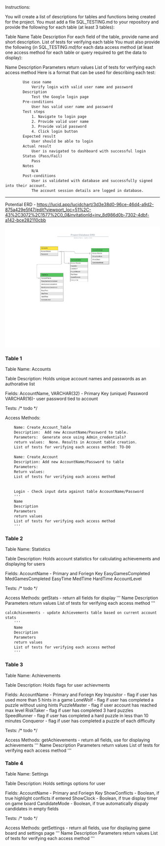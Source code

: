 Instructions:

You will create a list of descriptions for tables and functions being created for the project.
You must add a file SQL_TESTING.md to your repository and provide the following for each table (at least 3 tables):

Table Name
Table Description
For each field of the table, provide name and short description.
List of tests for verifying each table
You must also provide the following (in SQL_TESTING.md)for each data access method (at least one access method for each table or query required to get the data to display):

Name
Description
Parameters
return values
List of tests for verifying each access method
Here is a format that can be used for describing each test:

            Use case name
                Verify login with valid user name and password
            Description
                Test the Google login page
            Pre-conditions
                User has valid user name and password
            Test steps
                1. Navigate to login page
                2. Provide valid user name
                3. Provide valid password
                4. Click login button
            Expected result
                User should be able to login
            Actual result
                User is navigated to dashboard with successful login
            Status (Pass/Fail)
                Pass
            Notes
                N/A
            Post-conditions
                User is validated with database and successfully signed into their account.
                The account session details are logged in database. 
                
                
----------------------------------------------------------------------------------------------------------
Potential ERD - https://lucid.app/lucidchart/3d3e38d0-96ce-46d4-a9d2-875a429e5f47/edit?viewport_loc=51%2C-43%2C3072%2C1577%2C0_0&invitationId=inv_8d986d0b-7302-4dbf-a142-bce282110cbb

<p align="center">
 <img  src="Images_Milestone5/ProjectDatabaseERD.png">
</p>

### Table 1 ###
Table Name: Accounts

Table Description:
    Holds unique account names and passwords as an authorative list

Fields:
    AccountName, VARCHAR(32) - Primary Key (unique)
    Password VARCHAR(16)- user password tied to account

Tests:
    /* todo */
    
Access Methods:

        Name: Create_Account_Table
        Description:  Add new AccountName/Password to table.
        Parameters:  Generate once using Admin_credentials?
        return values:  None. Results in Account table creation.
        List of tests for verifying each access method: TO-DO

        Name: Create_Account
        Description: Add new AccountName/Password to table
        Parameters: 
        Return values: 
        List of tests for verifying each access method
        
        
        Login - Check input data against table AccountName/Password
        '''
        Name
        Description
        Parameters
        return values
        List of tests for verifying each access method
        '''
    

     

### Table 2 ###
Table Name: Statistics

Table Description:
    Holds account statistics for calculating achievements and displaying for users
    
Fields:
    AccountName - Primary and Foriegn Key
    EasyGamesCompleted
    MedGamesCompleted
    EasyTime
    MedTime
    HardTime
    AccountLevel
    
Tests:
    /* todo */
    
Access Methods:
    getStats - return all fields for display
        '''
        Name
        Description
        Parameters
        return values
        List of tests for verifying each access method
        '''
    
    calcAchievements - update Achievements table based on current account stats
        '''
        Name
        Description
        Parameters
        return values
        List of tests for verifying each access method
        '''
        
### Table 3 ###

Table Name: Achievements

Table Description:
    Holds flags for user achievments
    
Fields:
    AccountName - Primary and Foriegn Key
    Inquisitor - flag if user has used more than 5 hints in a game
    LoneWolf - flag if user has completed a puzzle without using hints
    PuzzleMaster - flag if user account has reached max level
    RiskTaker - flag if user has completed 3 hard puzzles
    SpeedRunner - flag if user has completed a hard puzzle in less than 10 minutes
    Conqueror - flag if user has completed a puzzle of each difficulty
    
Tests:
    /* todo */
    
Access Methods:
    getAchievements - return all fields, use for displaying achievements
        '''
        Name
        Description
        Parameters
        return values
        List of tests for verifying each access method
        '''
        
### Table 4 ###

Table Name: Settings

Table Description:
    Holds settings options for user
    
Fields:
    AccountName - Primary and Foriegn Key
    ShowConflicts - Boolean, if true highlight conflicts if entered
    ShowClock - Boolean, if true display timer on game board
    CandidateMode - Boolean, if true automatically dispaly candidates in empty fields
    
Tests:
    /* todo */
    
Access Methods:
    getSettings - return all fields, use for displaying game board and settings page
        '''
        Name
        Description
        Parameters
        return values
        List of tests for verifying each access method
        '''
